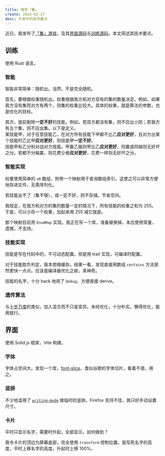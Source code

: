```yaml
---
title: 编写「集」
create: 2024-02-27
desc: 开发中的技术要点
---
```


近日，我发布了[「集」游戏](https://zeng-y-l.github.io/ji/)，及其[界面源码](https://gitee.com/Zeng_YL/ji-gui)与[训练源码](https://gitee.com/Zeng_YL/ji-train)。本文简述其技术要点。

## 训练

使用 Rust 语言。

### 智能

智能非常简单：随机出。当然，不是完全随机。

首先，要根据权重随机出。权重根据我方和对方现有的集的数量决定。例如，如果我方没有集而对方有两个，则集的权重比较大。具体的权重，就是算法的参数，也是优化的目标。

其次，提前剔除**一定不好**的技能。例如，若双方都没有集，则不应出小防；若我方有五个集，则不应出集。以下是定义。  
某技能甲，对于任意技能乙，在对方所有技能下甲都不比乙**应对更好**，且对方出某个技能时乙比甲**应对更好**，则技能甲**一定不好**。  
技能甲和乙分别对战对方技能。甲赢乙输则甲比乙**应对更好**，同赢或同输则无好坏之分。若都不分输赢，则花费少者**应对更好**，花费一样则无好坏之分。

### 智能实现

权重使用简单的 `u8` 数组，附带一个映射用于查询数组索引。这使之可以非常方便地存进文件，无需序列化。

若技能出不了（集不够），或一定不好，则不存储。节省空间。

我规定，在我方和对方的集的数量一定的情况下，所有技能的权重之和为 255。于是，可以少存一个权重，加起来用 255 减它就是。

那个映射目前用 `EnumMap` 实现。我正在写一个库，准备替换掉。本应使用常量，遗憾，不支持。

### 技能实现

技能是写在代码中的，不可动态配置。但是用 trait 实现，可编译时配置。

对于技能胜负判定，我本想搞缓存。结果一看，发现直接用数组 `contains` 方法居然更快一点点。应该是编译器优化之故，真神奇。

技能的名字，十分 hack 地用了 `Debug`，方便直接 derive。

### 遗传算法

与[十步万度](https://gitee.com/Zeng_YL/ten-steps-10000-degrees/)的类似，加入混合而不只是变异。未经优化，十分朴实。懒得优化，能用就行。

## 界面

使用 Solid.js 框架，Vite 构建。

### 字体

字体占空间大。发现一个库，[font-slice](https://www.npmjs.com/package/font-slice)，类似谷歌的字体切片，看着不错，用之。

### 竖排

不少地滥用了 [`writing-mode`](https://developer.mozilla.org/zh-CN/docs/Web/CSS/writing-mode) 做临时的竖排。Firefox 支持不佳，我只好手动设置尺寸。

### 卡片

平时只显示名字，需要时升起，全部显示。如何做到？

我令卡片的顶边为屏幕底部，完全使用 `transform` 控制位置。我写死名字的高度，平时上移名字的高度，升起时上移 100%。
